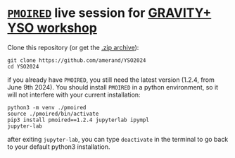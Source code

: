 # [`PMOIRED`](https://github.com/amerand/PMOIRED) live session for [GRAVITY+ YSO workshop](https://gravity-plus-yso2024.sciencesconf.org/?lang=en) 

Clone this repository (or get the [.zip archive](https://github.com/amerand/YSO2024/archive/refs/heads/main.zip)):
```
git clone https://github.com/amerand/YSO2024
cd YSO2024
```

if you already have `PMOIRED`, you still need the latest version (1.2.4, from June 9th 2024). You should install `PMOIRED` in a python environment, so it will not interfere with your current installation:
```
python3 -m venv ./pmoired
source ./pmoired/bin/activate
pip3 install pmoired==1.2.4 jupyterlab ipympl
jupyter-lab
```
after exiting `jupyter-lab`, you can type `deactivate` in the terminal to go back to your default python3 installation. 

